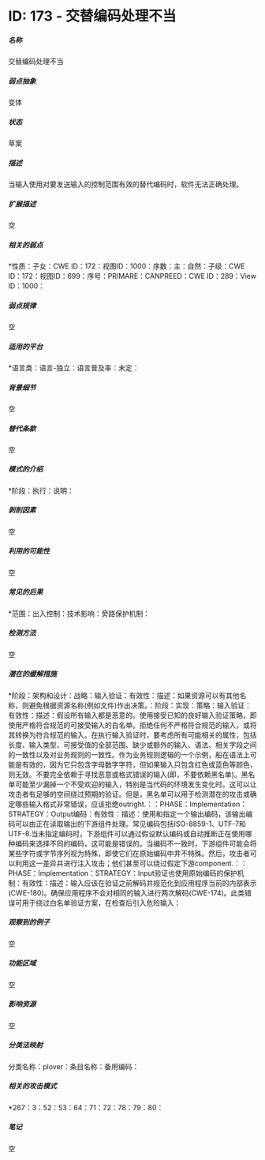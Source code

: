 # ID: 173 - 交替编码处理不当
<h5>名称</h5>交替编码处理不当
<h5>弱点抽象</h5>变体
<h5>状态</h5>草案
<h5>描述</h5>当输入使用对要发送输入的控制范围有效的替代编码时，软件无法正确处理。
<h5>扩展描述</h5>空
<h5>相关的弱点</h5>*性质：子女：CWE ID：172：视图ID：1000：序数：主：自然：子级：CWE ID：172：视图ID：699：序号：PRIMARE：CANPREED：CWE ID：289：View ID：1000：
<h5>弱点规律</h5>空
<h5>适用的平台</h5>*语言类：语言-独立：语言普及率：未定：
<h5>背景细节</h5>空
<h5>替代条款</h5>空
<h5>模式的介绍</h5>*阶段：执行：说明：
<h5>剥削因素</h5>空
<h5>利用的可能性</h5>空
<h5>常见的后果</h5>*范围：出入控制：技术影响：旁路保护机制：
<h5>检测方法</h5>空
<h5>潜在的缓解措施</h5>*阶段：架构和设计：战略：输入验证：有效性：描述：如果资源可以有其他名称，则避免根据资源名称(例如文件)作出决策。：阶段：实现：策略：输入验证：有效性：描述：假设所有输入都是恶意的。使用接受已知的良好输入验证策略，即使用严格符合规范的可接受输入的白名单。拒绝任何不严格符合规范的输入，或将其转换为符合规范的输入。在执行输入验证时，要考虑所有可能相关的属性，包括长度、输入类型、可接受值的全部范围、缺少或额外的输入、语法、相关字段之间的一致性以及对业务规则的一致性。作为业务规则逻辑的一个示例，船在语法上可能是有效的，因为它只包含字母数字字符，但如果输入只包含红色或蓝色等颜色，则无效。不要完全依赖于寻找恶意或格式错误的输入(即，不要依赖黑名单)。黑名单可能至少漏掉一个不受欢迎的输入，特别是当代码的环境发生变化时。这可以让攻击者有足够的空间绕过预期的验证。但是，黑名单可以用于检测潜在的攻击或确定哪些输入格式非常错误，应该拒绝outright.：：PHASE：Implementation：STRATEGY：Output编码：有效性：描述：使用和指定一个输出编码，该输出编码可以由正在读取输出的下游组件处理。常见编码包括ISO-8859-1、UTF-7和UTF-8.当未指定编码时，下游组件可以通过假设默认编码或自动推断正在使用哪种编码来选择不同的编码，这可能是错误的。当编码不一致时，下游组件可能会将某些字符或字节序列视为特殊，即使它们在原始编码中并不特殊。然后，攻击者可以利用这一差异并进行注入攻击；他们甚至可以绕过假定下游component.：：PHASE：Implementation：STRATEGY：Input验证也使用原始编码的保护机制：有效性：描述：输入应该在验证之前解码并规范化到应用程序当前的内部表示(CWE-180)。确保应用程序不会对相同的输入进行两次解码(CWE-174)。此类错误可用于绕过白名单验证方案，在检查后引入危险输入：
<h5>观察到的例子</h5>空
<h5>功能区域</h5>空
<h5>影响资源</h5>空
<h5>分类法映射</h5>分类名称：plover：条目名称：备用编码：
<h5>相关的攻击模式</h5>*267：3：52：53：64：71：72：78：79：80：
<h5>笔记</h5>空

